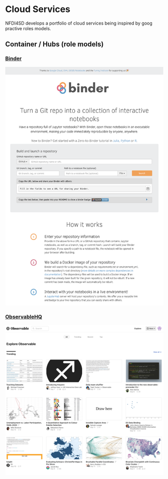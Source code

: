 # Cloud Services

NFDI4SD develops a portfolio of cloud services being inspired by goog practive roles models.

## Container / Hubs (role models)

### [Binder](https://mybinder.org/)

  ![](assets/markdown-img-paste-20200913111942771.png)

### [ObservableHQ](https://observablehq.com/explore)

  ![](assets/markdown-img-paste-20200913112152406.png)
